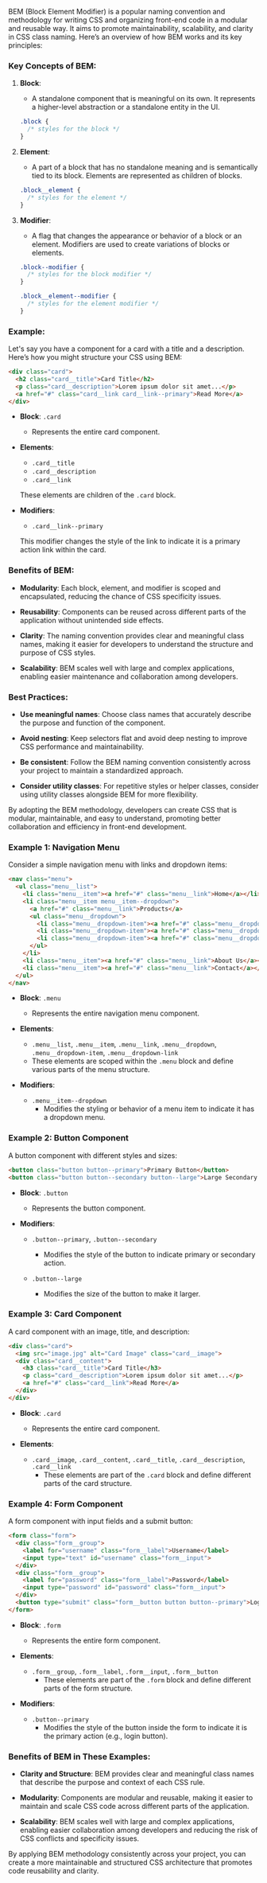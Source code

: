 BEM (Block Element Modifier) is a popular naming convention and methodology for writing CSS and organizing front-end code in a modular and reusable way. It aims to promote maintainability, scalability, and clarity in CSS class naming. Here’s an overview of how BEM works and its key principles:

### Key Concepts of BEM:

1. **Block**:
   - A standalone component that is meaningful on its own. It represents a higher-level abstraction or a standalone entity in the UI.

   ```css
   .block {
     /* styles for the block */
   }
   ```

2. **Element**:
   - A part of a block that has no standalone meaning and is semantically tied to its block. Elements are represented as children of blocks.

   ```css
   .block__element {
     /* styles for the element */
   }
   ```

3. **Modifier**:
   - A flag that changes the appearance or behavior of a block or an element. Modifiers are used to create variations of blocks or elements.

   ```css
   .block--modifier {
     /* styles for the block modifier */
   }

   .block__element--modifier {
     /* styles for the element modifier */
   }
   ```

### Example:

Let's say you have a component for a card with a title and a description. Here’s how you might structure your CSS using BEM:

```html
<div class="card">
  <h2 class="card__title">Card Title</h2>
  <p class="card__description">Lorem ipsum dolor sit amet...</p>
  <a href="#" class="card__link card__link--primary">Read More</a>
</div>
```

- **Block**: `.card`
  - Represents the entire card component.

- **Elements**:
  - `.card__title`
  - `.card__description`
  - `.card__link`

  These elements are children of the `.card` block.

- **Modifiers**:
  - `.card__link--primary`

  This modifier changes the style of the link to indicate it is a primary action link within the card.

### Benefits of BEM:

- **Modularity**: Each block, element, and modifier is scoped and encapsulated, reducing the chance of CSS specificity issues.
  
- **Reusability**: Components can be reused across different parts of the application without unintended side effects.

- **Clarity**: The naming convention provides clear and meaningful class names, making it easier for developers to understand the structure and purpose of CSS styles.

- **Scalability**: BEM scales well with large and complex applications, enabling easier maintenance and collaboration among developers.

### Best Practices:

- **Use meaningful names**: Choose class names that accurately describe the purpose and function of the component.

- **Avoid nesting**: Keep selectors flat and avoid deep nesting to improve CSS performance and maintainability.

- **Be consistent**: Follow the BEM naming convention consistently across your project to maintain a standardized approach.

- **Consider utility classes**: For repetitive styles or helper classes, consider using utility classes alongside BEM for more flexibility.

By adopting the BEM methodology, developers can create CSS that is modular, maintainable, and easy to understand, promoting better collaboration and efficiency in front-end development.


### Example 1: Navigation Menu

Consider a simple navigation menu with links and dropdown items:

```html
<nav class="menu">
  <ul class="menu__list">
    <li class="menu__item"><a href="#" class="menu__link">Home</a></li>
    <li class="menu__item menu__item--dropdown">
      <a href="#" class="menu__link">Products</a>
      <ul class="menu__dropdown">
        <li class="menu__dropdown-item"><a href="#" class="menu__dropdown-link">Product 1</a></li>
        <li class="menu__dropdown-item"><a href="#" class="menu__dropdown-link">Product 2</a></li>
        <li class="menu__dropdown-item"><a href="#" class="menu__dropdown-link">Product 3</a></li>
      </ul>
    </li>
    <li class="menu__item"><a href="#" class="menu__link">About Us</a></li>
    <li class="menu__item"><a href="#" class="menu__link">Contact</a></li>
  </ul>
</nav>
```

- **Block**: `.menu`
  - Represents the entire navigation menu component.

- **Elements**:
  - `.menu__list`, `.menu__item`, `.menu__link`, `.menu__dropdown`, `.menu__dropdown-item`, `.menu__dropdown-link`
  - These elements are scoped within the `.menu` block and define various parts of the menu structure.

- **Modifiers**:
  - `.menu__item--dropdown`
    - Modifies the styling or behavior of a menu item to indicate it has a dropdown menu.

### Example 2: Button Component

A button component with different styles and sizes:

```html
<button class="button button--primary">Primary Button</button>
<button class="button button--secondary button--large">Large Secondary Button</button>
```

- **Block**: `.button`
  - Represents the button component.

- **Modifiers**:
  - `.button--primary`, `.button--secondary`
    - Modifies the style of the button to indicate primary or secondary action.

  - `.button--large`
    - Modifies the size of the button to make it larger.

### Example 3: Card Component

A card component with an image, title, and description:

```html
<div class="card">
  <img src="image.jpg" alt="Card Image" class="card__image">
  <div class="card__content">
    <h3 class="card__title">Card Title</h3>
    <p class="card__description">Lorem ipsum dolor sit amet...</p>
    <a href="#" class="card__link">Read More</a>
  </div>
</div>
```

- **Block**: `.card`
  - Represents the entire card component.

- **Elements**:
  - `.card__image`, `.card__content`, `.card__title`, `.card__description`, `.card__link`
    - These elements are part of the `.card` block and define different parts of the card structure.

### Example 4: Form Component

A form component with input fields and a submit button:

```html
<form class="form">
  <div class="form__group">
    <label for="username" class="form__label">Username</label>
    <input type="text" id="username" class="form__input">
  </div>
  <div class="form__group">
    <label for="password" class="form__label">Password</label>
    <input type="password" id="password" class="form__input">
  </div>
  <button type="submit" class="form__button button button--primary">Login</button>
</form>
```

- **Block**: `.form`
  - Represents the entire form component.

- **Elements**:
  - `.form__group`, `.form__label`, `.form__input`, `.form__button`
    - These elements are part of the `.form` block and define different parts of the form structure.

- **Modifiers**:
  - `.button--primary`
    - Modifies the style of the button inside the form to indicate it is the primary action (e.g., login button).

### Benefits of BEM in These Examples:

- **Clarity and Structure**: BEM provides clear and meaningful class names that describe the purpose and context of each CSS rule.
  
- **Modularity**: Components are modular and reusable, making it easier to maintain and scale CSS code across different parts of the application.

- **Scalability**: BEM scales well with large and complex applications, enabling easier collaboration among developers and reducing the risk of CSS conflicts and specificity issues.

By applying BEM methodology consistently across your project, you can create a more maintainable and structured CSS architecture that promotes code reusability and clarity.